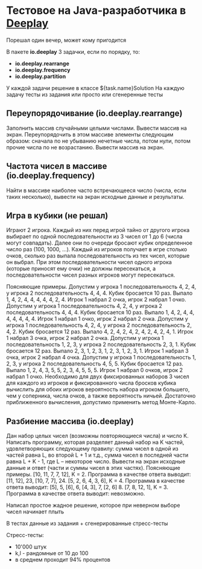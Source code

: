 # Тестовое на Java-разработчика в [Deeplay](https://deeplay.io)
Порешал один вечер, может кому пригодится

В пакете **io.deeplay** 3 задачки, если по порядку, то:
* **io.deeplay.rearrange**
* **io.deeplay.frequency**
* **io.deeplay.partition**

У каждой задачи решение в классе ${task.name}Solution
На каждую задачу тесты из задания или просто или сгенеренные тесты
## Переупорядочивание (io.deeplay.rearrange)

Заполнить массив случайными целыми числами. Вывести массив на экран. Переупорядочить
в этом массиве элементы следующим образом: сначала по не убыванию нечетные числа,
потом нули, потом прочие числа по не возрастанию. Вывести массив на экран.

## Частота чисел в массиве (io.deeplay.frequency)

Найти в массиве наиболее часто встречающееся число (числа, если таких несколько),
вывести на экран исходные данные и результаты.

## Игра в кубики (не решал)

Играют 2 игрока. Каждый из них перед игрой тайно от другого игрока выбирает по одной
последовательности из 3 чисел от 1 до 6 (числа могут совпадать). Далее они по очереди
бросают кубик определенное число раз (100, 1000, ...). Каждый из игроков получает в игре
столько очков, сколько раз выпала последовательность из тех чисел, которые он выбрал. При
этом последовательности чисел одного игрока (которые приносят ему очки) не должны
пересекаться, а последовательности чисел разных игроков могут пересекаться.

Поясняющие примеры.
Допустим у игрока 1 последовательность 4, 2, 4, у игрока 2 последовательность 4, 4, 4. Кубик
бросается 10 раз. Выпало 1, 4, 2, 4, 4, 4, 4, 4, 2, 4. Игрок 1 набрал 2 очка, игрок 2 набрал 1 очко.
Допустим у игрока 1 последовательность 4, 2, 4, у игрока 2 последовательность 4, 4, 4. Кубик
бросается 10 раз. Выпало 1, 4, 2, 4, 4, 4, 4, 4, 4, 4. Игрок 1 набрал 1 очко, игрок 2 набрал 2 очка.
Допустим у игрока 1 последовательность 4, 2, 4, у игрока 2 последовательность 2, 4, 2. Кубик
бросается 12 раз. Выпало 4, 2, 4, 2, 4, 2, 4, 2, 4, 2, 4, 1. Игрок 1 набрал 3 очка, игрок 2 набрал 2
очка.
Допустим у игрока 1 последовательность 1, 2, 3, у игрока 2 последовательность 2, 3, 1. Кубик
бросается 12 раз. Выпало 2, 3, 1, 2, 3, 1, 2, 3, 1, 2, 3, 1. Игрок 1 набрал 3 очка, игрок 2 набрал 4
очка.
Допустим у игрока 1 последовательность 1, 2, 3, у игрока 2 последовательность 4, 5, 5. Кубик
бросается 12 раз. Выпало 1, 2, 4, 3, 5, 5, 2, 3, 4, 5, 5, 5. Игрок 1 набрал 0 очков, игрок 2 набрал 1
очко.
Необходимо для двух фиксированных наборов 3 чисел для каждого из игроков и
фиксированного числа бросков кубика вычислить для обоих игроков вероятность набора
игроком большего, чем у соперника, числа очков, а также вероятность ничьей. Достаточно
приближенного вычисления, допустимо применить метод Монте-Карло.

## Разбиение массива (io.deeplay)

Дан набор целых чисел (возможны повторяющиеся числа) и число K. Написать программу, которая разделяет данный набор на
K частей, удовлетворяющих следующему правилу: сумма чисел в одной из частей равна L, во второй L + 1 и т.д., сумма
чисел в последней части равна L + K - 1, где L – некоторое число.
Вывести на экран исходные данные и ответ (части и суммы чисел в этих частях). Поясняющие примеры. [10, 11, 7, 7, 12],
K = 2. Программа в качестве ответа выводит: [11, 12], 23, [10, 7, 7], 24. [5, 2, 6, 4, 3, 6], K = 4. Программа в
качестве ответа выводит: [5], 5, [6], 6, [4, 3], 7, [2, 6] 8. [7, 8, 12, 1], K = 3. Программа в качестве ответа
выводит: невозможно.

Написал простое жадное решение, которое при неверном выборе чисел начинает плыть

В тестах данные из задания + сгенерированные стресс-тесты

Стресс-тесты:
- 10'000 штук
- k,l - рандомные от 10 до 100
- в среднем проходит 94% процентов

